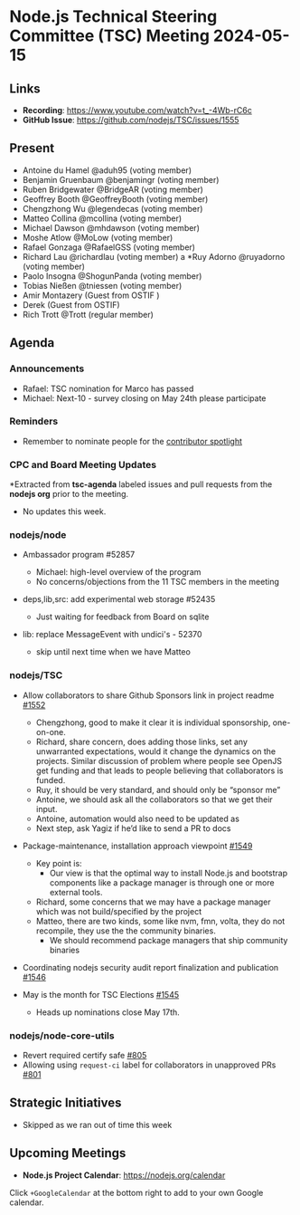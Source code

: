 # Node.js Technical Steering Committee (TSC) Meeting 2024-05-15

## Links

* **Recording**:  <https://www.youtube.com/watch?v=t_-4Wb-rC6c>
* **GitHub Issue**: <https://github.com/nodejs/TSC/issues/1555>

## Present

* Antoine du Hamel @aduh95 (voting member)
* Benjamin Gruenbaum @benjamingr (voting member)
* Ruben Bridgewater @BridgeAR (voting member)
* Geoffrey Booth @GeoffreyBooth (voting member)
* Chengzhong Wu @legendecas (voting member)
* Matteo Collina @mcollina (voting member)
* Michael Dawson @mhdawson (voting member)
* Moshe Atlow @MoLow (voting member)
* Rafael Gonzaga @RafaelGSS (voting member)
* Richard Lau @richardlau (voting member)
a *Ruy Adorno @ruyadorno (voting member)
* Paolo Insogna @ShogunPanda (voting member)
* Tobias Nießen @tniessen (voting member)
* Amir Montazery (Guest from OSTIF )
* Derek (Guest from OSTIF)
* Rich Trott @Trott (regular member)

## Agenda

### Announcements

* Rafael: TSC nomination for Marco has passed
* Michael: Next-10 - survey closing on May 24th please participate

### Reminders

* Remember to nominate people for the [contributor spotlight](https://github.com/nodejs/node/blob/main/doc/contributing/reconizing-contributors.md#bi-monthly-contributor-spotlight)

### CPC and Board Meeting Updates

*Extracted from **tsc-agenda** labeled issues and pull requests from the **nodejs org** prior to the meeting.

* No updates this week.

### nodejs/node

* Ambassador program #52857
  * Michael: high-level overview of the program
  * No concerns/objections from the 11 TSC members in the meeting

* deps,lib,src: add experimental web storage #52435
  * Just waiting for feedback from Board on sqlite

* lib: replace MessageEvent with undici's - 52370
  * skip until next time when we have Matteo

### nodejs/TSC

* Allow collaborators to share Github Sponsors link in project readme [#1552](https://github.com/nodejs/TSC/issues/1552)
  * Chengzhong, good to make it clear it is individual sponsorship, one-on-one.
  * Richard, share concern, does adding those links, set any unwarranted expectations, would it
    change the dynamics on the projects. Similar discussion of problem where people see
    OpenJS get funding and that leads to people believing that collaborators is funded.
  * Ruy, it should be very standard, and should only be “sponsor me”
  * Antoine, we should ask all the collaborators so that we get their input.
  * Antoine, automation would also need to be updated as
  * Next step, ask Yagiz if he’d like to send a PR to docs

* Package-maintenance, installation approach viewpoint [#1549](https://github.com/nodejs/TSC/issues/1549)
  * Key point is:
    * Our view is that the optimal way to install Node.js and bootstrap components like a package manager is through one or more external tools.
  * Richard, some concerns that we may have a package manager which was not build/specified
    by the project
  * Matteo, there are two kinds, some like nvm, fmn, volta, they do not recompile, they use the
    the community binaries.
    * We should recommend package managers that ship community binaries

* Coordinating nodejs security audit report finalization and publication [#1546](https://github.com/nodejs/TSC/issues/1546)

* May is the month for TSC Elections [#1545](https://github.com/nodejs/TSC/issues/1545)
  * Heads up nominations close May 17th.

### nodejs/node-core-utils

* Revert required certify safe [#805](https://github.com/nodejs/node-core-utils/pull/805)
* Allowing using `request-ci` label for  collaborators in unapproved PRs [#801](https://github.com/nodejs/node-core-utils/issues/801)

## Strategic Initiatives
* Skipped as we ran out of time this week

## Upcoming Meetings

* **Node.js Project Calendar**: <https://nodejs.org/calendar>

Click `+GoogleCalendar` at the bottom right to add to your own Google calendar.
